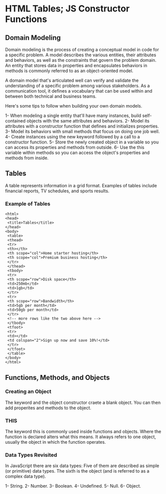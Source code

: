 # HTML Tables; JS Constructor Functions

## Domain Modeling
Domain modeling is the process of creating a conceptual model in code for a specific problem. A model describes the various entities, their attributes and behaviors, as well as the constraints that govern the problem domain. An entity that stores data in properties and encapsulates behaviors in methods is commonly referred to as an object-oriented model.

A domain model that's articulated well can verify and validate the understanding of a specific problem among various stakeholders. As a communication tool, it defines a vocabulary that can be used within and between both technical and business teams.

Here's some tips to follow when building your own domain models.

1- When modeling a single entity that'll have many instances, build self-contained objects with the same attributes and behaviors.
2- Model its attributes with a constructor function that defines and initializes properties.
3- Model its behaviors with small methods that focus on doing one job well.
4- Create instances using the new keyword followed by a call to a constructor function.
5- Store the newly created object in a variable so you can access its properties and methods from outside.
6- Use the this variable within methods so you can access the object's properties and methods from inside.

## Tables
A table represents information in a grid format. Examples of tables include financial reports, TV schedules, and sports results.

### Example of Tables
```
<html>
<head>
 <title>Tables</title>
</head>
<body>
 <table>
 <thead>
 <tr>
 <th></th>
 <th scope="col">Home starter hosting</th>
 <th scope="col">Premium business hosting</th>
 </tr>
 </thead>
 <tbody>
 <tr>
 <th scope="row">Disk space</th>
 <td>250mb</td>
 <td>1gb</td>
 </tr>
 <tr>
 <th scope="row">Bandwidth</th>
 <td>5gb per month</td>
 <td>50gb per month</td>
 </tr>
 <!-- more rows like the two above here -->
 </tbody>
 <tfoot>
 <tr>
 <td></td>
 <td colspan="2">Sign up now and save 10%!</td>
 </tr>
 </tfoot>
 </table>
</body>
</html>
```

## Functions, Methods, and Objects

### Creating an Object
The keyword and the object constructor craete a blank object.
You can then add properites and methods to the object.

### THIS
The keyword this is commonly used inside functions and objects. Where the function is declared alters what this means. It always refers to one object, usually the object in which the function operates.

### Data Types Revisited
In JavaScript there are six data types: Five of them are described as simple (or primitive) data types. The sixth is the object (and is referred to as a complex data type).

1- String.
2- Number.
3- Boolean.
4- Undefined.
5- Null.
6- Object.
